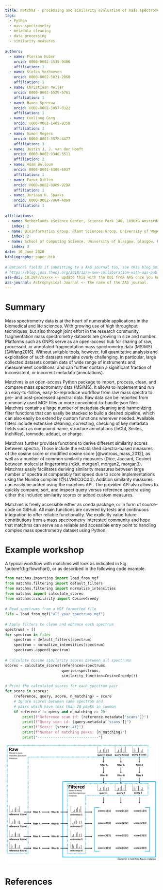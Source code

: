 ```yaml
---
title: matchms - processing and similarity evaluation of mass spectrometry data.
tags:
  - Python
  - mass spectrometry
  - metadata cleaning
  - data processing
  - similarity measures

authors:
  - name: Florian Huber
    orcid: 0000-0002-3535-9406
    affiliation: 1
  - name: Stefan Verhoeven
    orcid: 0000-0002-5821-2060
    affiliation: 1
  - name: Christiaan Meijer
    orcid: 0000-0002-5529-5761
    affiliation: 1
  - name: Hanno Spreeuw
    orcid: 0000-0002-5057-0322
    affiliation: 1
  - name: Cunliang Geng
    orcid: 0000-0002-1409-8358
    affiliation: 1
  - name: Simon Rogers
    orcid: 0000-0003-3578-4477
    affiliation: 3
  - name: Justin J. J. van der Hooft
    orcid: 0000-0002-9340-5511
    affiliation: 2
  - name: Adam Belloum
    orcid: 0000-0001-6306-6937
    affiliation: 1
  - name: Faruk Diblen
    orcid: 0000-0002-0989-929X
    affiliation: 1
  - name: Juriaan H. Spaaks
    orcid: 0000-0002-7064-4069
    affiliation: 1

affiliations:
 - name: Netherlands eScience Center, Science Park 140, 1098XG Amsterdam, The Netherlands
   index: 1
 - name: Bioinformatics Group, Plant Sciences Group, University of Wageningen, Wageningen, the Netherlands
   index: 2
 - name: School of Computing Science, University of Glasgow, Glasgow, United Kingdom
   index: 3
date: 16 June 2020
bibliography: paper.bib

# Optional fields if submitting to a AAS journal too, see this blog post:
# https://blog.joss.theoj.org/2018/12/a-new-collaboration-with-aas-publishing
aas-doi: 10.3847/xxxxx <- update this with the DOI from AAS once you know it.
aas-journal: Astrophysical Journal <- The name of the AAS journal.
---
```


# Summary

Mass spectrometry data is at the heart of numerable applications in the biomedical and life sciences.
With growing use of high throughput techniques, but also through joint effort in the research community, fragmentation mass spectrometry datasets are growing in size and number.
Platforms such as GNPS serve as an open-access hub for sharing of raw, processed, or annotated fragmentation mass spectrometry data (MS/MS) [@Wang2016].
Without suitable tools, however, full quantitative analysis and exploitation of such datasets remains overly challenging.
In particular, large collected datasets contain data of wide range of instruments and measurement conditions, and can further contain a significant fraction of inconsistent, or incorrect metadata (annotations).

Matchms is an open-access Python package to import, process, clean, and compare mass spectrometry data (MS/MS).
It allows to implement and run an easy-to-follow, easy-to-reproduce workflow from raw mass spectra to pre- and post-processed spectral data. 
Raw data can be imported from commonly used MGF files or more convenient-to-handle json files. 
Matchms contains a large number of metadata cleaning and harmonizing filter functions that can easily be stacked to build a desired pipeline, which can also easily be extend by custom functions wherever needed. Available filters include extensive cleaning, correcting, checking of key metadata fields such as compound name, structure annotations (InChI, Smiles, InchiKey), ionmode, adduct, or charge. 

Matchms further provides functions to derive different similarity scores between spectra. Those include the established spectra-based measures of the cosine score or modified cosine score [@watrous_mass_2012], as well as a number of common similarity measures (Dice, Jaccard, Cosine) between molecular fingerprints (rdkit, morgan1, morgan2, morgan3).
Matchms easily facilitates deriving similarity measures between large number of spectra at comparably fast speed due to score implementations using the Numba compiler [@LLVM:CGO04]. Addition similarity measures can easily be added using the matchms API. 
The provided API also allows to quickly compare, sort, and inspect query versus reference spectra using either the included similarity scores or added custom measures.

Matchms is freely accessible either as conda package, or in form of source-code on GitHub.
All main functions are covered by tests and continuous integration to offer reliable functionality.
We explicitly value future contributions from a mass spectrometry interested community and hope that matchms can serve as a reliable and accessible entry point to handling complex mass spectrometry dataset using Python. 


# Example workshop
A typical workflow with matchms will look as indicated in Fig. \autoref{fig:flowchart}, or as described in the following code example.
```python
from matchms.importing import load_from_mgf
from matchms.filtering import default_filters
from matchms.filtering import normalize_intensities
from matchms import calculate_scores
from matchms.similarity import CosineGreedy

# Read spectrums from a MGF formatted file
file = load_from_mgf("all_your_spectrums.mgf")

# Apply filters to clean and enhance each spectrum
spectrums = []
for spectrum in file:
    spectrum = default_filters(spectrum)
    spectrum = normalize_intensities(spectrum)
    spectrums.append(spectrum)

# Calculate Cosine similarity scores between all spectrums
scores = calculate_scores(references=spectrums,
                          queries=spectrums,
                          similarity_function=CosineGreedy())

# Print the calculated scores for each spectrum pair
for score in scores:
    (reference, query, score, n_matching) = score
    # Ignore scores between same spectrum and
    # pairs which have less than 20 peaks in common
    if reference != query and n_matching >= 20:
        print(f"Reference scan id: {reference.metadata['scans']}")
        print(f"Query scan id: {query.metadata['scans']}")
        print(f"Score: {score:.4f}")
        print(f"Number of matching peaks: {n_matching}")
        print("----------------------------")
```


![Flowchart of matchms workflow. Reference and query spectrums are filtered using the same set of set filters (here: filter A and filter B). Once filtered, every reference spectrum is compared to every query spectrum using the matchms.Scores object. \label{fig:flowchart}](flowchart_matchms.png)


# References
